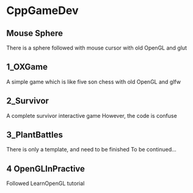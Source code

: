 # CppGameDev

## Mouse Sphere
There is a sphere followed with mouse cursor
with old OpenGL and glut

## 1_OXGame
A simple game which is like five son chess
with old OpenGL and glfw

## 2_Survivor
A complete survivor interactive game
However, the code is confuse

## 3_PlantBattles
There is only a template, and need to be finished
To be continued...

## 4 OpenGLInPractive
Followed LearnOpenGL tutorial